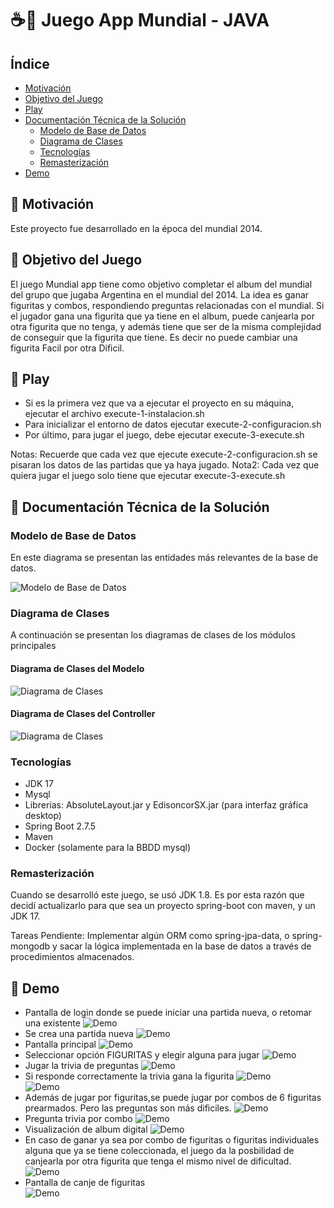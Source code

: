 # ☕🎯 Juego App Mundial - JAVA

## Índice

- [Motivación](#-motivacion)
- [Objetivo del Juego](#-objetivo-del-juego)
- [Play](#-play)
- [Documentación Técnica de la Solución](#-documentacin-tcnica-de-la-solucin)
    - [Modelo de Base de Datos](#-modelo-de-base-de-datos)
    - [Diagrama de Clases](#diagrama-de-clases)
    - [Tecnologías](#-tecnologas)
    - [Remasterización](#-remasterizacin)
- [Demo](#-demo)

## 🚀 Motivación

Este proyecto fue desarrollado en la época del mundial 2014. 

## 🚀 Objetivo del Juego

El juego Mundial app tiene como objetivo completar el album del mundial del grupo que jugaba Argentina en el mundial del 2014.
La idea es ganar figuritas y combos, respondiendo preguntas relacionadas con el mundial. Si el jugador 
gana una figurita que ya tiene en el album, puede canjearla por otra figurita que no tenga, y además tiene
que ser de la misma complejidad de conseguir que la figurita que tiene. Es decir no puede cambiar una figurita Facil por otra Dificil.

## 🚀 Play

* Si es la primera vez que va a ejecutar el proyecto en su máquina, ejecutar el archivo execute-1-instalacion.sh
* Para inicializar el entorno de datos ejecutar execute-2-configuracion.sh
* Por último, para jugar el juego, debe ejecutar execute-3-execute.sh

Notas: Recuerde que cada vez que ejecute execute-2-configuracion.sh se pisaran los datos de las partidas que ya haya jugado.
Nota2: Cada vez que quiera jugar el juego solo tiene que ejecutar execute-3-execute.sh


## 🚀 Documentación Técnica de la Solución

### Modelo de Base de Datos
En este diagrama se presentan las entidades más relevantes de la base de datos.

![Modelo de Base de Datos](https://github.com/jonathanvictorica/juego-mundial-app/blob/develop/docs/der.png)

### Diagrama de Clases
A continuación se presentan los diagramas de clases de los módulos principales
#### Diagrama de Clases del Modelo
![Diagrama de Clases](https://github.com/jonathanvictorica/juego-mundial-app/blob/develop/docs/DC.png)
#### Diagrama de Clases del Controller
![Diagrama de Clases](https://github.com/jonathanvictorica/juego-mundial-app/blob/develop/docs/DC_Controller.png)

### Tecnologías
* JDK 17
* Mysql
* Librerías: AbsoluteLayout.jar y EdisoncorSX.jar (para interfaz gráfica desktop)
* Spring Boot 2.7.5
* Maven
* Docker (solamente para la BBDD mysql)

### Remasterización

Cuando se desarrolló este juego, se usó JDK 1.8. Es por esta razón que decidí actualizarlo para que sea un proyecto spring-boot con maven, y un JDK 17.

Tareas Pendiente: Implementar algún ORM como spring-jpa-data, o spring-mongodb y sacar la lógica implementada en la base de datos a través de procedimientos almacenados.

## 🚀 Demo
* Pantalla de login donde se puede iniciar una partida nueva, o retomar una existente
![Demo](https://github.com/jonathanvictorica/juego-mundial-app/blob/develop/docs/1.png) <br />
* Se crea una partida nueva
![Demo](https://github.com/jonathanvictorica/juego-mundial-app/blob/develop/docs/2.png) <br />
* Pantalla principal
![Demo](https://github.com/jonathanvictorica/juego-mundial-app/blob/develop/docs/3.png) <br />
* Seleccionar opción FIGURITAS y elegir alguna para jugar
![Demo](https://github.com/jonathanvictorica/juego-mundial-app/blob/develop/docs/4.png) <br />
* Jugar la trivia de preguntas
![Demo](https://github.com/jonathanvictorica/juego-mundial-app/blob/develop/docs/5.png) <br />
* Si responde correctamente la trivia gana la figurita
![Demo](https://github.com/jonathanvictorica/juego-mundial-app/blob/develop/docs/6.png) <br />
![Demo](https://github.com/jonathanvictorica/juego-mundial-app/blob/develop/docs/7.png) <br />
* Además de jugar por figuritas,se puede jugar por combos de 6 figuritas prearmados. Pero las preguntas son más dificiles.
![Demo](https://github.com/jonathanvictorica/juego-mundial-app/blob/develop/docs/8.png) <br />
* Pregunta trivia por combo
![Demo](https://github.com/jonathanvictorica/juego-mundial-app/blob/develop/docs/9.png) <br />
* Visualización de album digital
![Demo](https://github.com/jonathanvictorica/juego-mundial-app/blob/develop/docs/10.png) <br />
* En caso de ganar ya sea por combo de figuritas o figuritas individuales alguna que ya se tiene coleccionada, el juego da la posbilidad de canjearla por otra figurita que tenga el mismo nivel de dificultad.
![Demo](https://github.com/jonathanvictorica/juego-mundial-app/blob/develop/docs/11.png) <br />
* Pantalla de canje de figuritas <br />
![Demo](https://github.com/jonathanvictorica/juego-mundial-app/blob/develop/docs/12.png) <br />




